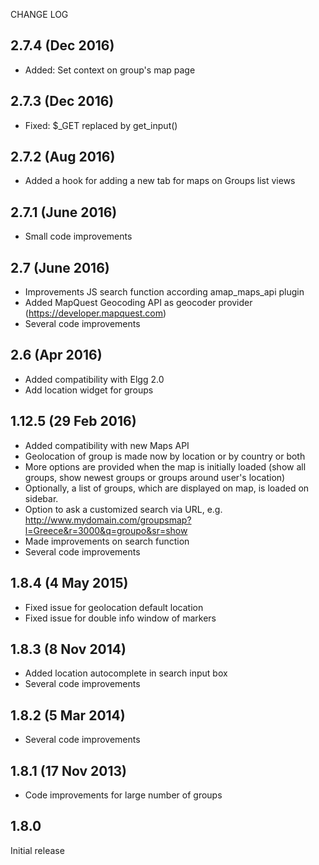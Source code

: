 CHANGE LOG

2.7.4	(Dec 2016)
--------------------------------
- Added: Set context on group's map page

2.7.3	(Dec 2016)
--------------------------------
- Fixed: $_GET replaced by get_input()

2.7.2	(Aug 2016)
--------------------------------
- Added a hook for adding a new tab for maps on Groups list views

2.7.1	(June 2016)
--------------------------------
- Small code improvements

2.7	(June 2016)
--------------------------------
- Improvements JS search function according amap_maps_api plugin
- Added MapQuest Geocoding API as geocoder provider (https://developer.mapquest.com)
- Several code improvements

2.6	(Apr 2016)
--------------------------------
- Added compatibility with Elgg 2.0
- Add location widget for groups

1.12.5	(29 Feb 2016)
--------------------------------
- Added compatibility with new Maps API
- Geolocation of group is made now by location or by country or both
- More options are provided when the map is initially loaded (show all groups, show newest groups or groups around user's location) 
- Optionally, a list of groups, which are displayed on map, is loaded on sidebar.
- Option to ask a customized search via URL, e.g. http://www.mydomain.com/groupsmap?l=Greece&r=3000&q=groupo&sr=show
- Made improvements on search function
- Several code improvements

1.8.4	(4 May 2015)
--------------------------------
- Fixed issue for geolocation default location
- Fixed issue for double info window of markers

1.8.3	(8 Nov 2014)
--------------------------------
- Added location autocomplete in search input box
- Several code improvements

1.8.2	(5 Mar 2014)
--------------------------------
- Several code improvements 

1.8.1	(17 Nov 2013)
--------------------------------
- Code improvements for large number of groups

1.8.0 
--------------------- 
Initial release 






